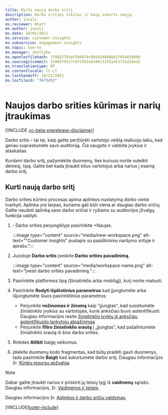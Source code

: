 ```yaml
---
title: Kurti naują darbo sritį
description: Darbo srities tikslas ir kaip sukurti naują.
author: jusali
ms.reviewer: mhart
ms.author: jusali
ms.date: 10/01/2021
ms.service: customer-insights
ms.subservice: engagement-insights
ms.topic: how-to
ms.manager: shellyha
ms.openlocfilehash: 1f8922703af506974c8b5b24086b61f05a83609d
ms.sourcegitcommit: 31985755c7c973fb1eb540c52fd1451731d2bed2
ms.translationtype: MT
ms.contentlocale: lt-LT
ms.lasthandoff: 10/22/2021
ms.locfileid: "7673453"
---
```

# <a name="create-a-new-workspace-and-add-members"></a>Naujos darbo srities kūrimas ir narių įtraukimas

[!INCLUDE [cc-beta-prerelease-disclaimer](includes/cc-beta-prerelease-disclaimer.md)]

Darbo sritis – tai tai, kaip galite peržiūrėti vartotojo veiklą realiuoju laiku, kad geriau suprastumėte savo auditoriją. Čia saugote ir valdote įvykius ir ataskaitas.

Kurdami darbo sritį, pažymėkite duomenų, ties kuriuos norite sutelkti dėmesį, tipą. Galite bet kada įtraukti kitus vartotojus arba narius į esamą darbo sritį. 

## <a name="create-a-new-workspace"></a>Kurti naują darbo sritį

Darbo srities kūrimo procesas apima aplinkos nustatymą *darbo vietai* tvarkyti. Aplinka yra tarpas, kuriame gali būti viena ar daugiau darbo sričių. Galite naudoti aplinką savo darbo sričiai ir ryšiams su auditorijos įžvalgų funkcija valdyti.

1. **·** Darbo srities perjungiklyje pasirinkite +Naujas.

   :::image type="content" source="media/new-workspace.png" alt-text="&quot;Customer Insights&quot; puslapis su paaiškinimu naršymo srityje ir aprašu.":::

1. Juostoje **Darbo sritis** įveskite **Darbo srities pavadinimą**.

   :::image type="content" source="media/workspace-name.png" alt-text="Įvesti darbo srities pavadinimą.":::

1. Pasirinkite platformos tipą (žiniatinklio arba mobilųjį), kurį norite matuoti.

1. Pasirinkite **Rodyti išplėstinius parametrus** kad įjungtumėte arba išjungtumėte šiuos pasirinktinius parametrus:

   - Perjunkite **nežinomas ir žinomą** kaip "įjungtas", kad susietumėte žiniatinklio įvykius su vartotojais, kurie anksčiau buvo autentifikuoti. Daugiau informacijos rasite [žiniatinklio įvykių iš anksčiau autentifikuoto lankytojų atpažinimas](unknown-to-known.md)
   - Perjunkite **filtro žiniatinklio srautą** į „įjungtas", kad pašalintumėte žiniatinklio srautą iš šios darbo srities. 

1. Rinkitės **Atlikti** baigę veiksmus. 

1. Įdiekite duomenų kodo fragmentas, kad būtų pradėti gauti duomenys, tada pasirinkite **Baigti** kad sukurtumėte darbo sritį. Daugiau informacijos žr. [Kūrėjų resursų apžvalga](developer-resources.md).

> [!NOTE]
> Dabar galite įtraukti narius ir priskirti jų teisių lygį iš **vaidmenų** sąrašo. Daugiau informacijos, žr. [Vaidmenys ir teisės](user-roles.md). 

Daugiau informacijos žr. [Aplinkos ir darbo sričių valdymas](manage-environments-workspaces.md).


[!INCLUDE[footer-include](../includes/footer-banner.md)]

